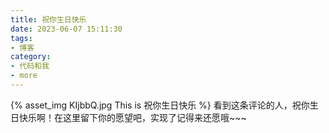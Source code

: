 ```yaml
---
title: 祝你生日快乐
date: 2023-06-07 15:11:30
tags:
- 博客
category:
- 代码和我
- more
---
```

{% asset_img KIjbbQ.jpg This is 祝你生日快乐 %}
看到这条评论的人，祝你生日快乐啊！在这里留下你的愿望吧，实现了记得来还愿哦~~~